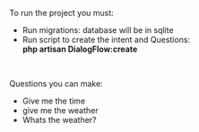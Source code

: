 
To run the project you must:
  <ul>
    <li>Run migrations: database will be in sqlite</li>
    <li>Run script to create the intent and Questions: <br><strong>php artisan DialogFlow:create</strong></li>
  </ul>

<br>

Questions you can make:
<ul>
    <li>Give me the time</li>
    <li>give me the weather</li>
    <li>Whats the weather?</li>
</ul>
